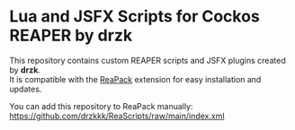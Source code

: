 # Lua and JSFX Scripts for Cockos REAPER by drzk

This repository contains custom REAPER scripts and JSFX plugins created by **drzk**.  
It is compatible with the [ReaPack](https://reapack.com/) extension for easy installation and updates.

You can add this repository to ReaPack manually:
https://github.com/drzkkk/ReaScripts/raw/main/index.xml
